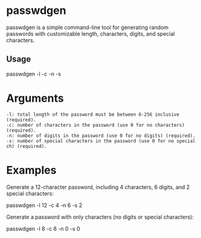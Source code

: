 # passwdgen

passwdgen is a simple command-line tool for generating random passwords with customizable length, characters, digits, and special characters.

## Usage

passwdgen -l -c -n -s 

# Arguments

    -l: total length of the password must be between 6-256 inclusive (required).
    -c: number of characters in the password (use 0 for no characters) (required).
    -n: number of digits in the password (use 0 for no digits) (required).
    -s: number of special characters in the password (use 0 for no special ch) (required).
    
# Examples

Generate a 12-character password, including 4 characters, 6 digits, and 2 special characters:


passwdgen -l 12 -c 4 -n 6 -s 2

Generate a password with only characters (no digits or special characters):

passwdgen -l 8 -c 8 -n 0 -s 0



